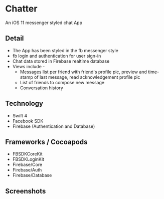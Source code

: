 # Chatter
An iOS 11 messenger styled chat App

## Detail
- The App has been styled in the fb messenger style
- fb login and authentication for user sign-in
- Chat data stored in Firebase realtime database
- Views include - 
  - Messages list per friend with friend's profile pic, preview and time-stamp of last message, read acknowledgement profile pic
  - List of friends to compose new message
  - Conversation history

## Technology
- Swift 4
- Facebook SDK
- Firebase (Authentication and Database)

## Frameworks / Cocoapods
- FBSDKCoreKit
- FBSDKLoginKit
- Firebase/Core
- Firebase/Auth
- Firebase/Database

## Screenshots
